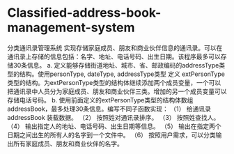# Classified-address-book-management-system
分类通讯录管理系统
实现存储家庭成员、朋友和商业伙伴信息的通讯录。可以在通讯录上存储的信息包括：名字、地址、电话号码、出生日期。该程序最多可以存储30条信息。
a.	定义能够存储街道地址、城市、省、邮政编码的addressType类型的结构。使用personType, dateType, addressType类型 定义 extPersonType类型的结构。为extPersonType类型的结构体继续添加两个成员变量，一个可以把通讯录中人员分为家庭成员、朋友和商业伙伴三类。增加的另一个成员变量可以存储电话号码。
b.	使用前面定义的extPersonType类型的结构体数组addressBook，最多处理30条信息。编写不同子函数实现：
（1）	给通讯录addressBook 装载数据。
（2）	按照姓对通讯录排序。
（3）	按照姓查找人。
（4）	输出指定人的地址、电话号码、出生日期等信息。
（5）	输出在指定两个日期之间出生的所有人的名字到一个文件中。
（6）	按照用户需求，可以分类输出所有家庭成员、朋友和商业伙伴的名字。
